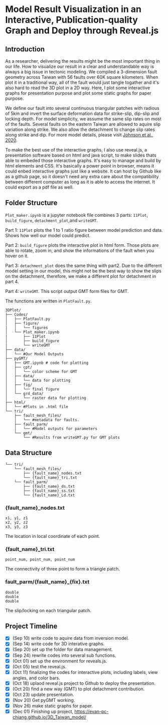 # Model Result Visualization in an Interactive, Publication-quality Graph and Deploy through Reveal.js

## Introduction

As a researcher, delivering the results might be the most important thing in our life. How to visualize our result in a clear and understandable way is always a big issue in tectonic modeling. We compiled a 3-dimension fault geometry across Taiwan with 56 faults over 60K square kilometers. When plot it in a traditional way, all of the fault would just tangle togather and it's also hard to read the 3D plot in a 2D way. Here, I plot some interactive graphs for presentation purpose and plot some static graphs for paper purpose. 

We define our fault into several continuous triangular patches with radious of 5km and invert the surface deformation data for strike-slip, dip-slip and locking depth. For model simplicity, we assume the same slip rates on most of the faults. Several faults on the eastern Taiwan are allowed to aquire slip variation along strike. We also allow the detachment to change slip rates along strike and dip. For more model details, please visit [Johnson et al., 2020](https://agupubs.onlinelibrary.wiley.com/doi/full/10.1029/2020JB019672).

To make the best use of the interactive graphs, I also use reveal.js, a presentation software based on html and java script, to make slides thats able to embeded those interactive graphs. It's easy to manage and build by html elements and CSS. It's basically a power point in browser, means it could enbed interactive graphs just like a website. It can host by Github like as a github page, so it doesn't need any extra care about the compatibility between different computer as long as it is able to access the internet. It could export as a pdf file as well. 

## Folder Structure

`Plot_maker.ipynb` is a jupyter notebook file combines 3 parts: `11Plot`, `build_figure`, `detachment_plot`,and `writeGMT`. 

Part 1: `11Plot` plots the 1 to 1 ratio figure between model prediction and data. Shows how well our model could predict.

Part 2: `build_figure` plots the interactive plot in html form. Those plots are able to rotate, zoom in, and show the informations of the fault when you hover on it.

Part 3: `detachment_plot` does the same thing with part2. Due to the different model setting in our model, this might not be the best way to show the slips on the detachment, therefore, we make a different plot for detachment in part 4.

Part 4: `writeGMT`. This script output GMT form files for GMT. 

 The functions are written in `PlotFault.py`. 

```plaintext
3DPlot/
├── Codes/
│   ├── PlotFault.py
│   ├── figure/
|   │   └── figures
│   └── Plot_maker.ipynb
|       ├── 11Plot
│       ├── build_figure
|       └── writeGMT
├── data/
│   └── #Our Model Outputs
├── pyGMT/
│   ├── GMT.ipynb # code for plotting
│   ├── cpt/
│   │   └── color scheme for GMT
│   ├── data/
│   │   └── data for plotting
│   ├── fig/
│   │   └── final figure
│   └── grd_data/
│       └── raster data for plotting
├── html/
│   └── #Plots in .html file
└── tri/
    ├── fault_mesh_files/
    │   └── #metadata for faults.
    ├── fault_parm/
    │   └── #Model outputs for parameters
    └── gmt/
        └── #Results from writeGMT.py for GMT plots
```



## Data Structure

```plaintext
└── tri/
    └── fault_mesh_files/
        ├── {fault_name}_nodes.txt
        └── {fault_name}_tri.txt
    └── fault_parm/
        ├── {fault_name}_ds.txt
        ├── {fault_name}_ss.txt
        └── {fault_name}_Ld.txt
```

### {fault_name}_nodes.txt

```
x1, y1, z1
x2, y2, z2
x3, y3, z3
```

The location in local coordinate of each point.

### {fault_name}_tri.txt

```
point_num, point_num, point_num
```

The connectivity of three point to form a triangle patch.

### fault_parm/{fault_name}_{fix}.txt

```
double
double
double
```

The slip/locking on each triangular patch.

## Project Timeline

- [x] (Sep 10) write code to aquire data from inversion model.
- [x] (Sep 14) write code for 3D interative graphs.
- [x] (Sep 20) set up the folder for data management.
- [x] (Sep 24) rewrite codes into several sub functions.
- [x] (Oct 01) set up the environment for reveals.js.
- [x] (Oct 05) test the reveal.js.
- [x] (Oct 11) finalizing the codes for interactive plots, including labels, view angles, and color bars.
- [x] (Oct 18) uplaod reveal.js project to Github to deploy the presentation.
- [x] (Oct 20) find a new way (GMT) to plot detachment contribution. 
- [x] (Oct 23) update presentation.
- [x] (Nov 20) Get pyGMT working.
- [x] (Nov 26) make static graphs for paper.
- [x] (Dec 01) Finishing up project, https://evan-pc-chiang.github.io/3D_Taiwan_model/
